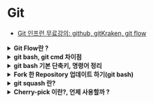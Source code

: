 # Git
* [Git 인프런 무료강의: github, gitKraken, git flow](https://www.inflearn.com/course/%EA%B2%8C%EC%9E%84%EC%B2%98%EB%9F%BC-git%EB%8D%98%EC%A0%84#curriculum)

<details>
<summary><b>Git Flow란 ?</b></summary>
<div markdown="1">

* [출처](https://techblog.woowahan.com/2553/)
* Git Flow는 Git으로 형상관리를 할때 브랜치를 효율적으로 관리하기 위해 사용하는 브랜치 관리 전략(Branch management strategy)이다.
* Git Flow의 Branch 종류
    * master : 제품으로 출시될 수 있는 브랜치
    * develop : 다음 출시 버전을 개발하는 브랜치
    * feature : 기능을 개발하는 브랜치
    * release : 이번 출시 버전을 준비하는 브랜치
    * hotfix : 출시 버전에서 발생한 버그를 수정 하는 브랜치
* Git Flow를 그림으로 알아보자
    ![](https://techblog.woowahan.com/wp-content/uploads/img/2017-10-30/git-flow_overall_graph.png)

</div>
</details>


<details>
<summary><b>git bash, git cmd 차이점</b></summary>
<div markdown="1">

* Git CMD는 git 의 일반적인 Windows 명령 프롬프트(cmd)와 같다
    - 명령. 명령 줄을 통해 모든 Git 기능을 사용할 수 있다
    - 이미 Windows cmd에 익숙하고 Windows에서만 작업하는 경우에 유용
* Git Bash는 창에서 bash 환경을 복제한다
    - 명령 행의 모든 ​​자식 기능과 대부분의 표준 유닉스 명령을 사용할 수 있다
    - Linux에 익숙하고 동일한 습관을 유지하려는 경우에 유용하다고 한다
    - 리눅스와 맥에서는 Bash가 기본 쉘임
    - 학습하기에는 bash를 사용하는 게 좋다.

</div>
</details>


<details>
<summary><b>git bash 기본 단축키, 명령어 정리</b></summary>
<div markdown="1">

* 단축키
    * Ctrl + Insert : 복사
    * Shift + Insert : 붙여넣기
    * Tab ⇆: 자동완성
    * Ctrl+C: 중단하기
    * Ctrl+L: 화면 지우기 (리눅스 clear와 동일)
    * Ctrl+T: 앞두글자 맞바꾸기
    * Ctrl+R: 이전 명령어 검색
    * Ctrl+X, Ctrl+V: bash 버전 표시
    * Ctrl+X, Ctrl+X: 이전 커서 위치(토글)
    * Ctrl+Z: 일시정지

<br>

* 명령어
    * ls : 현 디렉토리 내 파일과 디렉토리들 표시
    * pwd : 현재 작업중인 디렉토리 표시
    * cd : 디렉토리 이동
    * mkdir : 새로운 디렉토리 생성
    * touch : 새로운 파일 생성
       * touch keyboard.txt 라고하면 keyboard.txt라는 파일을 현 디렉토리 안에 생성함
    * cat : 파일 내용 표시
    * rm : 파일 삭제
        * rm -d : 디렉토리 삭제 (서브파일 있으면 삭제 불가)
        * rm -r : 디렉토리 삭제 (서브파일까지 무시하고 다 삭제)

</div>
</details>


<details>
<summary><b>Fork 한 Repository 업데이트 하기(git bash)</b></summary>
<div markdown="1">

1. clone할 디렉토리로 이동
    ~~~bash
    $ cd /c/Users/ChanuiJeon/Desktop/GitRepo
    ~~~
2. 로컬에 포크 저장소 clone
    ~~~bash
    $ git clone https://github.com/jerry0339/SJAlgorithm.git
    ~~~
3. clone한 디렉토리로 이동
    ~~~bash
    $ cd SJAlgorithm
    ~~~
4. 리모트 저장소 확인
    ~~~bash
    $ git remote -v
    origin  https://github.com/jerry0339/writeUp.git (fetch)
    origin  https://github.com/jerry0339/writeUp.git (push)
    ~~~
5. 리모트 저장소에 원본 저장소 추가
    ~~~bash
    $ git remote add upstream https://github.com/SJAlgorithm/SJAlgorithm.git
    ~~~
6. upstream으로 원본 저장소가 잘 추가되었는지 확인
    ~~~bash
    $ git remote -v
    origin  https://github.com/jerry0339/SJAlgorithm.git (fetch)
    origin  https://github.com/jerry0339/SJAlgorithm.git (push)
    upstream        https://github.com/SJAlgorithm/SJAlgorithm.git (fetch)
    upstream        https://github.com/SJAlgorithm/SJAlgorithm.git (push)
    ~~~
7. 원본 저장소 fetch
    ~~~bash
    $ git fetch upstream
    ~~~
8. 원본 저장소 merge
    ~~~bash
    $ git merge upstream/master
    ~~~
9. 포크 저장소로 push
    ~~~bash
    $ git push
    ~~~
10. Github에서 업데이트가 잘 되었는지 확인하기

</div>
</details>


<details>
<summary><b>git squash 란?</b></summary>
<div markdown="1">

* 여러개의 커밋로그를 하나로 묶기
* 정확히 이야기해서 git squash 라는 명령어는 없다.
* interactive rebase를 하는데 필요한 명령어 중 하나임.
* 가능하면 이미 push하지 않은 작업만 squash 하는것이 좋다. push와 pull 작업이 번거로워 지기 때문
### 미완 수정중...

</div>
</details>


<details>
<summary><b>Cherry-pick 이란?, 언제 사용할까 ?</b></summary>
<div markdown="1">

* [출처](https://zakelstorm.tistory.com/29)

## Cherry-pick 이란?
* 프로젝트 규모가 크고 많은 사람들이 코드를 수정하여 변화가 빈번하다면 rebase만으로는 한계가 있음
* cherry-pick이란, 다른 브랜치(feature) 위에 있는 커밋을 선택적으로 내 브랜치(main)에 적용시킬 때 사용하는 명령어

##  cherry-pick 필요한 상황 및 사용 이유
* 수정해야 할 commit이 다른 commit들 사이에 껴있는 경우, 수정 시 많은 reset을 필요로 할 경우에 cherry-pick을 활용하여 쉽게 해결할 수 있다.
* cherry-pick을 사용하면 좋은 경우 예시
    1. 커밋을 다른 브랜치에 잘 못했을 때 이를 뒤늦게 찾은 경우
    2. 요구사항이 바뀌어 필요없는 커밋이 생겼을 경우
        * 해당 커밋들을 빼고 cherry-pick
    3. 수정사항이 생겨 두개의 브랜치에 동시 commit 해야할 경우
        * 어느 한 브랜치에 커밋 후 다른 브랜치에서 cherry-pick
    4. 코드 의존성 때문에 다른 사람의 커밋 중 일부를 가져와야 할 경우

</div>
</details>


